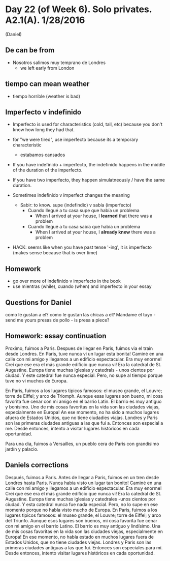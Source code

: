 Day 22 (of Week 6). Solo privates. A2.1(A). 1/28/2016
=========================
(Daniel)

## De can be from
  - Nosotros salimos muy temprano de Londres
    - we left early from London

## tiempo can mean weather
  - tiempo horrible (weather is bad)

## Imperfecto v indefinido
  - Imperfecto is used for characteristics (cold, tall, etc) because you don't
    know how long they had that.

  - for "we were tired", use imperfecto because its a temporary characteristic
    - estabamos cansados

  - If you have indefinido + imperfecto, the indefinido happens in the middle
    of the duration of the imperfecto.
  
  - If you have two imperfecto, they happen simulatneously / have the same
    duration.

  - Sometimes indefinido v imperfect changes the meaning
    - Sabir: to know. supe (indefindio) v sabía (imperfecto)
      - Cuando llegué a tu casa supe que había un problema
        - When I arrived at your house, I **learned** that there was a problem
      - Cuando llegué a tu casa sabía que había un problema
        - When I arrived at your house, I **already knew** there was a problem
      
  - HACK: seems like when you have past tense '-ing', it is imperfecto (makes sense
    because that is over time)

## Homework
  - go over more of indefinido v imperfecto in the book
  - use mientras (while), cuando (when) and imperfecto in your essay

## Questions for Daniel

como le gustan a el?
como le gustan las chicas a el?
Mandame el tuyo - send me yours
presas de pollo - is presa a piece?

## Homework: essay continuation

Proximo, fuimos a Paris. Despues de llegar en Paris, fuimos via el train desde Londres.
En Paris, tuve nunca vi un lugar esta bonita! Caminé en una calle con mi amigo y
llegamos a un edificio espectacular. Era muy enorme! Creí que ese era el más grande edificio
que nunca vi! Era la catedral de St. Augustine. Europa tiene muchas iglesias y catedrals - 
unos cientos por ciudad. Y este catedral fue nunca especial. Pero, no supe al tiempo porque tuve
no vi muchos de Europa. 

En Paris, fuimos a los lugares tipicos famosos: el museo grande, el Louvre; torre de Eiffel; y arco de Triomph. 
Aunque esas lugares son bueno, mi cosa favorita fue cenar con mi amigo en el barrio Latin. El barrio es
muy antiguo y bonísimo. Uno de mis cosas favoritas en la vida son las ciudades viajas, especialmente en Europa! 
An ese momento, no ha sido a muchos lugares afuera de Estados Unidos, que no tiene ciudadies viajas. Londres y Paris
son las primeras ciudades antiguas a las que fui a. Entonces son especial a me. Desde entonces, intento a visitar 
lugares históricos en cada oportunidad.

Para una dia, fuimos a Versailles, un pueblo cera de Paris con grandísimo jardín y palacio.

## Daniels corrections

Después, fuimos a Paris. Antes de llegar a Paris, fuimos en un tren desde Londres hasta Paris. Nunca había visto un lugar tan bonito! Caminé en una calle con mi amigo y
llegamos a un edificio espectacular. Era muy enorme! Creí que ese era el más grande edificio que nunca vi! Era la catedral de St. Augustine. Europa tiene muchas iglesias y catedrales -unos cientos por ciudad. Y esta catedral nunca fue nada especial. Pero, no lo supe en ese momento porque no había visto mucho de Europa. 
En Paris, fuimos a los lugares tipicos famosos: el museo grande, el Louvre; torre de Eiffel; y arco del Triunfo. 
Aunque esos lugares son buenos, mi cosa favorita fue cenar con mi amigo en el barrio Latino. El barrio es muy antiguo y lindísimo. Una de mis cosas favoritas en la vida son las ciudades viejas, especialmente en Europa! 
En ese momento, no había estado en muchos lugares fuera de Estados Unidos, que no tiene ciudades viejas. Londres y Paris son las primeras ciudades antiguas a las que fui. Entonces son especiales para mí. Desde entonces, intento visitar 
lugares históricos en cada oportunidad.
